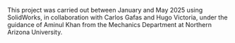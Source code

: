 This project was carried out between January and May 2025 using SolidWorks, in collaboration with Carlos Gafas and Hugo Victoria, under the guidance of Aminul Khan from the Mechanics Department at Northern Arizona University.
